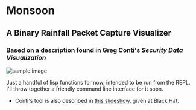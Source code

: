 # Monsoon
## A Binary Rainfall Packet Capture Visualizer
### Based on a description found in Greg Conti's _Security Data Visualization_

![sample image](https://github.com/oblivia-simplex/monsoon/raw/master/images/sniff.png)

Just a handful of lisp functions for now, intended to be run from
the REPL. I'll throw together a friendly command line interface
for it soon. 

* Conti's tool is also described in [this slideshow](https://www.blackhat.com/presentations/bh-europe-06/bh-eu-06-Conti/bh-eu-06-conti.pdf), given at Black Hat. 
